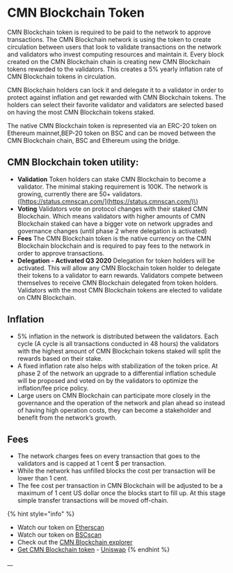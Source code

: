 # CMN Blockchain Token

CMN Blockchain token is required to be paid to the network to approve transactions. The CMN Blockchain network is using the token to create circulation between users that look to validate transactions on the network and validators who invest computing resources and maintain it. Every block created on the CMN Blockchain chain is creating new CMN Blockchain tokens rewarded to the validators. This creates a 5% yearly inflation rate of CMN Blockchain tokens in circulation.

CMN Blockchain holders can lock it and delegate it to a validator in order to protect against inflation and get rewarded with CMN Blockchain tokens. The holders can select their favorite validator and validators are selected based on having the most CMN Blockchain tokens staked.

The native CMN Blockchain token is represented via an ERC-20 token on Ethereum mainnet,BEP-20 token on BSC and can be moved between the CMN Blockchain chain, BSC and Ethereum using the bridge.

## CMN Blockchain token utility:

* **Validation** Token holders can stake CMN Blockchain to become a validator. The minimal staking requirement is 100K. The network is growing, currently there are 50+ validators. \([https://status.cmnscan.com/](https://status.cmnscan.com/)\)
* **Voting** Validators vote on protocol changes with their staked CMN Blockchain. Which means validators with higher amounts of CMN Blockchain staked can have a bigger vote on network upgrades and governance changes \(until phase 2 where delegation is activated\)
* **Fees** The CMN Blockchain token is the native currency on the CMN Blockchain blockchain and is required to pay fees to the network in order to approve transactions.
* **Delegation - Activated Q3 2020** Delegation for token holders will be activated. This will allow any CMN Blockchain token holder to delegate their tokens to a validator to earn rewards. Validators compete between themselves to receive CMN Blockchain delegated from token holders. Validators with the most CMN Blockchain tokens are elected to validate on CMN Blockchain.

## **Inflation**

* 5% inflation in the network is distributed between the validators. Each cycle \(A cycle is all transactions conducted in 48 hours\) the validators with the highest amount of CMN Blockchain tokens staked will split the rewards based on their stake.
* A fixed inflation rate also helps with stabilization of the token price. At phase 2 of the network an upgrade to a differential inflation schedule will be proposed and voted on by the validators to optimize the inflation/fee price policy. 
* Large users on CMN Blockchain can participate more closely in the governance and the operation of the network and plan ahead so instead of having high operation costs, they can become a stakeholder and benefit from the network’s growth. 

## **Fees**

* The network charges fees on every transaction that goes to the validators and is capped at 1 cent $ per transaction.
* While the network has unfilled blocks the cost per transaction will be lower than 1 cent. 
* The fee cost per transaction in CMN Blockchain will be adjusted to be a maximum of 1 cent US dollar once the blocks start to fill up. At this stage simple transfer transactions will be moved off-chain.

{% hint style="info" %}
* Watch our token on [Etherscan](https://etherscan.io/token/0x970b9bb2c0444f5e81e9d0efb84c8ccdcdcaf84d)
* Watch our token on [BSCscan](https://bscscan.com/token/0x5857c96dae9cf8511b08cb07f85753c472d36ea3)
* Check out the [CMN Blockchain explorer](https://cmnscan.com/)
* [Get CMN Blockchain token](https://uniswap.exchange/swap/0x970B9bB2C0444F5E81e9d0eFb84C8ccdcdcAf84d) - [Uniswap](https://uniswap.exchange/swap?outputCurrency=0x970B9bB2C0444F5E81e9d0eFb84C8ccdcdcAf84d)
{% endhint %}

\_\_

